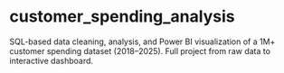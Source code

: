 # customer_spending_analysis
SQL-based data cleaning, analysis, and Power BI visualization of a 1M+ customer spending dataset (2018–2025). Full project from raw data to interactive dashboard.
